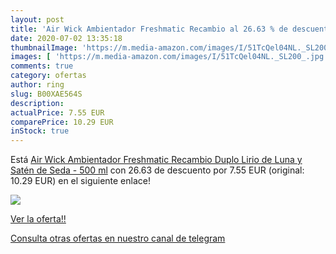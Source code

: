 ```yaml
---
layout: post
title: 'Air Wick Ambientador Freshmatic Recambio al 26.63 % de descuento'
date: 2020-07-02 13:35:18
thumbnailImage: 'https://m.media-amazon.com/images/I/51TcQel04NL._SL200_.jpg'
images: [ 'https://m.media-amazon.com/images/I/51TcQel04NL._SL200_.jpg' ]
comments: true
category: ofertas
author: ring
slug: B00XAE564S
description:
actualPrice: 7.55 EUR
comparePrice: 10.29 EUR
inStock: true
---
```


Está [Air Wick Ambientador Freshmatic Recambio Duplo Lirio de Luna y Satén de Seda - 500 ml](https://www.amazon.com/dp/B00XAE564S/?tag=redken08-20) con 26.63 de descuento por 7.55 EUR (original: 10.29 EUR) en el siguiente enlace!

[![](https://m.media-amazon.com/images/I/51TcQel04NL._SL200_.jpg)](https://www.amazon.com/dp/B00XAE564S/?tag=redken08-20)

[Ver la oferta!!](https://www.amazon.com/dp/B00XAE564S/?tag=redken08-20)

[Consulta otras ofertas en nuestro canal de telegram](https://t.me/s/ofertas25)
